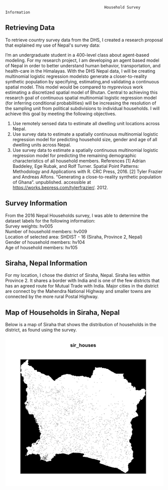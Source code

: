                                                 Household Survey Information

## Retrieving Data
To retrieve country survey data from the DHS, I created a research proposal that explained my use of Nepal's survey data:

I’m an undergraduate student in a 400-level class about agent-based modeling. For my research project, I am developing an agent based model of Nepal in order to better understand human behavior, transportation, and health-care in the Himalayas.
With the DHS Nepal data, I will be creating multinomial logistic regression modelsto generate a closer-to-reality synthetic population by specifying, estimating,and validating a continuous spatial model. This model would be compared to myprevious work estimating a discretized spatial model of Bhutan. 
Central to achieving this research goal of continuous spatial multinomial logistic regression model (for inferring conditional probabilities) will be increasing the resolution of the sampling unit from political subdivisions to individual households. I will achieve this goal by meeting the following objectives.
1. Use remotely sensed data to estimate all dwelling unit locations
across Nepal.
2. Use survey data to estimate a spatially continuous multinomial logistic regression model for predicting household size, gender and age of all dwelling units across Nepal.
3. Use survey data to estimate a spatially continuous multinomial logistic regression model for predicting the remaining demographic characteristics of all household members.
References
[1] Adrian Baddeley, Ege Rubak, and Rolf Turner. Spatial Point
Patterns: Methodology and Applications with R. CRC Press, 2016.
[2] Tyler Frazier and Andreas Alfons. “Generating a close-to-reality synthetic population of Ghana”. unpublished. accessible at https://works.bepress.com/tylerfrazier/. 2012.

## Survey Information 

From the 2016 Nepal Households survey, I was able to determine the dataset labels for the following information:  
Survey weights: hv005  
Number of household members: hv009  
Location of selected area: SHDIST - 16 (Siraha, Province 2, Nepal)  
Gender of household members: hv104  
Age of household members: hv105  

## Siraha, Nepal  Information

For my location, I chose the district of Siraha, Nepal. Siraha lies within Province 2. It shares a border with India and is one of the few districts that has an agreed route for Mutual Trade with India. Major cities in the district are connect by the Mahendra National Highway and smaller towns are connected by the more rural Postal Highway.  

## Map of Households in Siraha, Nepal
Below is a map of Siraha that shows the distribution of households in the district, as found using the survey.

![](NHS_data/siraha_pipo.png)
